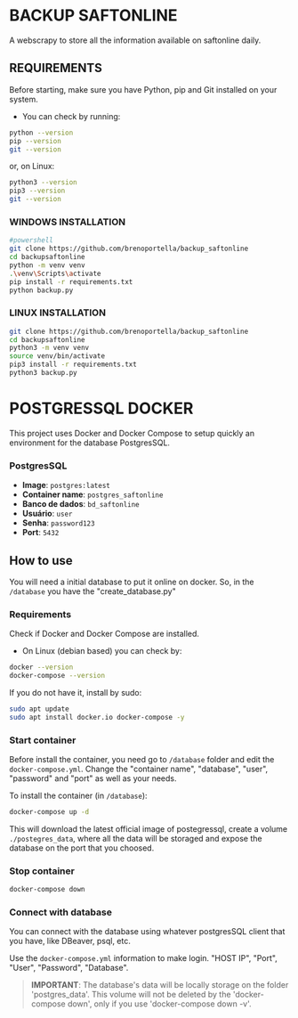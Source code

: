# BACKUP SAFTONLINE

A webscrapy to store all the information available on saftonline daily.

## REQUIREMENTS

Before starting, make sure you have Python, pip and Git installed on your system.
- You can check by running:

 ```bash
python --version
pip --version
git --version
```
or, on Linux:

 ```bash
python3 --version
pip3 --version
git --version
```

### WINDOWS INSTALLATION

```bash
#powershell
git clone https://github.com/brenoportella/backup_saftonline
cd backupsaftonline
python -m venv venv
.\venv\Scripts\activate
pip install -r requirements.txt
python backup.py

```

### LINUX INSTALLATION

```bash
git clone https://github.com/brenoportella/backup_saftonline
cd backupsaftonline
python3 -m venv venv
source venv/bin/activate
pip3 install -r requirements.txt
python3 backup.py
```

# POSTGRESSQL DOCKER

This project uses Docker and Docker Compose to setup quickly an environment for the database PostgresSQL.

### PostgresSQL

- **Image**: `postgres:latest`
- **Container name**: `postgres_saftonline`
- **Banco de dados**: `bd_saftonline`
- **Usuário**: `user` 
- **Senha**: `password123`
- **Port**: `5432`

## How to use

You will need a initial database to put it online on docker. So, in the `/database` you have the "create_database.py"

### Requirements

Check if Docker and Docker Compose are installed.

- On Linux (debian based) you can check by:

```bash
docker --version
docker-compose --version
```

If you do not have it, install by sudo:

```bash
sudo apt update
sudo apt install docker.io docker-compose -y
```
### Start container

Before install the container, you need go to `/database` folder and edit the `docker-compose.yml`. Change the "container name", "database", "user", "password" and "port" as well as your needs.

To install the container (in `/database`):

```bash
docker-compose up -d
```
This will download the latest official image of postegressql, create a volume `./postegres_data`, where all the data will be storaged and expose the database on the port that you choosed.

### Stop container

```bash
docker-compose down
```

### Connect with database

You can connect with the database using whatever postgresSQL client that you have, like DBeaver, psql, etc.

Use the `docker-compose.yml` information to make login. "HOST IP", "Port", "User", "Password", "Database".

> **IMPORTANT**: The database's data will be locally storage on the folder 'postgres_data'. This volume will not be deleted by the 'docker-compose down', only if you use 'docker-compose down -v'.